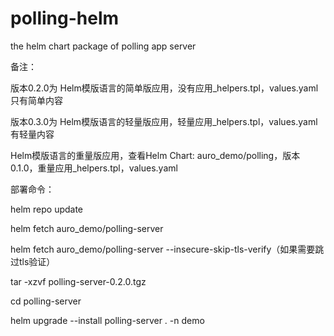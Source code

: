 # polling-helm
the helm chart package of polling app server

备注：

版本0.2.0为 Helm模版语言的简单版应用，没有应用_helpers.tpl，values.yaml只有简单内容

版本0.3.0为 Helm模版语言的轻量版应用，轻量应用_helpers.tpl，values.yaml有轻量内容

Helm模版语言的重量版应用，查看Helm Chart: auro_demo/polling，版本0.1.0，重量应用_helpers.tpl，values.yaml

部署命令：

helm repo update

helm fetch auro_demo/polling-server

helm fetch auro_demo/polling-server --insecure-skip-tls-verify（如果需要跳过tls验证）

tar -xzvf polling-server-0.2.0.tgz

cd polling-server

helm upgrade --install polling-server . -n demo
